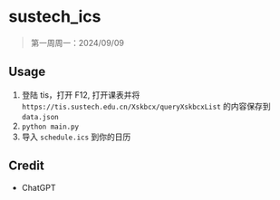 # sustech_ics

> 第一周周一：2024/09/09

## Usage
1. 登陆 tis，打开 F12, 打开课表并将 `https://tis.sustech.edu.cn/Xskbcx/queryXskbcxList` 的内容保存到 `data.json`
2. `python main.py`
3. 导入 `schedule.ics` 到你的日历

## Credit
- ChatGPT